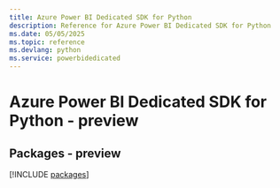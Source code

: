 ```yaml
---
title: Azure Power BI Dedicated SDK for Python
description: Reference for Azure Power BI Dedicated SDK for Python
ms.date: 05/05/2025
ms.topic: reference
ms.devlang: python
ms.service: powerbidedicated
---
```

# Azure Power BI Dedicated SDK for Python - preview
## Packages - preview
[!INCLUDE [packages](power-bi-dedicated-index.md)]